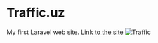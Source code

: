 # Traffic.uz
My first Laravel web site. [Link to the site](http://www.traffic.uz)
![Traffic](http://traffic.uz/resources/background.png)
